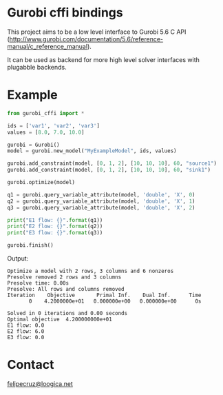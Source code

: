 # Gurobi cffi bindings

This project aims to be a low level interface to Gurobi 5.6 C API (http://www.gurobi.com/documentation/5.6/reference-manual/c_reference_manual).

It can be used as backend for more high level solver interfaces with plugabble backends.

# Example

```python
from gurobi_cffi import *

ids = ['var1', 'var2', 'var3']
values = [8.0, 7.0, 10.0]

gurobi = Gurobi()
model = gurobi.new_model("MyExampleModel", ids, values)

gurobi.add_constraint(model, [0, 1, 2], [10, 10, 10], 60, "source1")
gurobi.add_constraint(model, [0, 1, 2], [10, 10, 10], 60, "sink1")

gurobi.optimize(model)

q1 = gurobi.query_variable_attribute(model, 'double', 'X', 0)
q2 = gurobi.query_variable_attribute(model, 'double', 'X', 1)
q3 = gurobi.query_variable_attribute(model, 'double', 'X', 2)

print("E1 flow: {}".format(q1))
print("E2 flow: {}".format(q2))
print("E3 flow: {}".format(q3))

gurobi.finish()
```

Output:

```
Optimize a model with 2 rows, 3 columns and 6 nonzeros
Presolve removed 2 rows and 3 columns
Presolve time: 0.00s
Presolve: All rows and columns removed
Iteration    Objective       Primal Inf.    Dual Inf.      Time
       0    4.2000000e+01   0.000000e+00   0.000000e+00      0s

Solved in 0 iterations and 0.00 seconds
Optimal objective  4.200000000e+01
E1 flow: 0.0
E2 flow: 6.0
E3 flow: 0.0
```

# Contact

felipecruz@loogica.net
